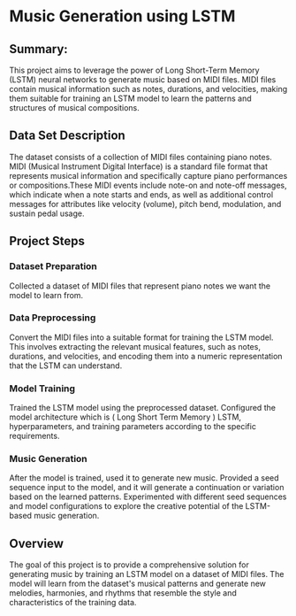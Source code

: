 # Music Generation using LSTM

## Summary:
This project aims to leverage the power of Long Short-Term Memory (LSTM) neural networks to generate music based on MIDI files. MIDI files contain musical information such as notes, durations, and velocities, making them suitable for training an LSTM model to learn the patterns and structures of musical compositions.


## Data Set Description 
The dataset consists of a collection of MIDI files containing piano notes. MIDI (Musical Instrument Digital Interface) is a standard file format that represents musical information and specifically capture piano performances or compositions.These MIDI events include note-on and note-off messages, which indicate when a note starts and ends, as well as additional control messages for attributes like velocity (volume), pitch bend, modulation, and sustain pedal usage.

## Project Steps

### Dataset Preparation 
Collected  a dataset of MIDI files that represent piano notes we want the model to learn from. 

### Data Preprocessing
Convert the MIDI files into a suitable format for training the LSTM model. This involves extracting the relevant musical features, such as notes, durations, and velocities, and encoding them into a numeric representation that the LSTM can understand.

### Model Training
Trained the LSTM model using the preprocessed dataset. Configured the model architecture which is ( Long Short Term Memory ) LSTM, hyperparameters, and training parameters according to the specific requirements. 

### Music Generation
After the model is trained, used it to generate new music. Provided a seed sequence input to the model, and it will generate a continuation or variation based on the learned patterns. Experimented with different seed sequences and model configurations to explore the creative potential of the LSTM-based music generation.

## Overview

The goal of this project is to provide a comprehensive solution for generating music by training an LSTM model on a dataset of MIDI files. The model will learn from the dataset's musical patterns and generate new melodies, harmonies, and rhythms that resemble the style and characteristics of the training data.

